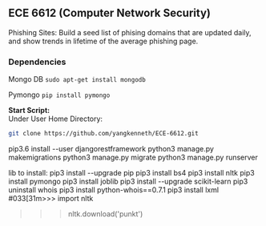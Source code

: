 ## ECE 6612 (Computer Network Security)

Phishing Sites: Build a seed list of phising domains that are updated daily, and show trends in lifetime of the average phishing page. 

### Dependencies

Mongo DB
`sudo apt-get install mongodb`

Pymongo 
`pip install pymongo`


**Start Script:**\
Under User Home Directory:
```bash
git clone https://github.com/yangkenneth/ECE-6612.git
```

pip3.6 install --user djangorestframework
python3 manage.py makemigrations
python3 manage.py migrate
python3 manage.py runserver


lib to install:
pip3 install --upgrade pip
pip3 install bs4
pip3 install nltk
pip3 install pymongo
pip3 install joblib
pip3 install --upgrade scikit-learn
pip3 uninstall whois
pip3 install python-whois==0.7.1
pip3 install lxml
#033[31m>>> import nltk
>>> nltk.download('punkt')
